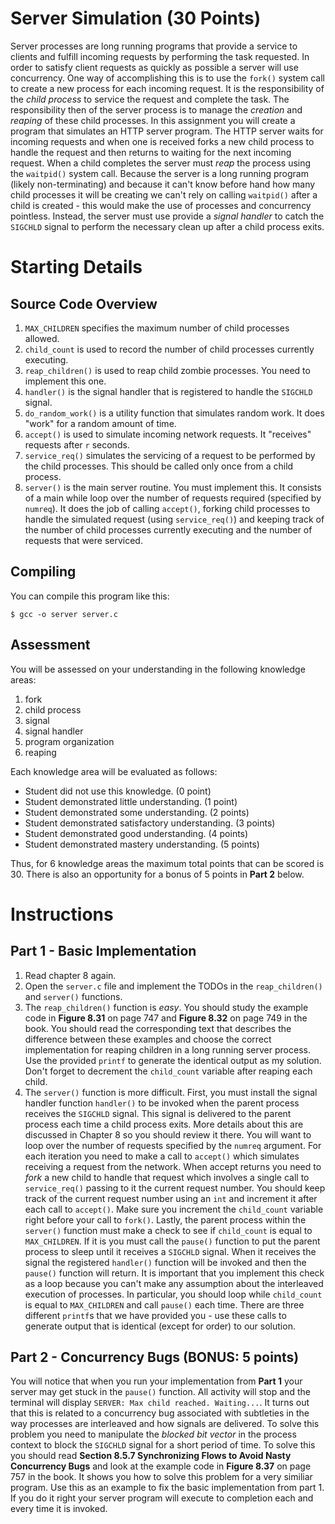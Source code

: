 # Server Simulation (30 Points)
Server processes are long running programs that provide a service to clients and fulfill incoming requests by performing the task requested. In order to satisfy client requests as quickly as possible a server will use concurrency. One way of accomplishing this is to use the `fork()` system call to create a new process for each incoming request. It is the responsibility of the *child process* to service the request and complete the task. The responsibility then of the server process is to manage the *creation* and *reaping* of these child processes. In this assignment you will create a program that simulates an HTTP server program. The HTTP server waits for incoming requests and when one is received forks a new child process to handle the request and then returns to waiting for the next incoming request. When a child completes the server must *reap* the process using the `waitpid()` system call. Because the server is a long running program (likely non-terminating) and because it can't know before hand how many child processes it will be creating we can't rely on calling `waitpid()` after a child is created - this would make the use of processes and concurrency pointless. Instead, the server must use provide a *signal handler* to catch the `SIGCHLD` signal to perform the necessary clean up after a child process exits.

# Starting Details
## Source Code Overview
1. `MAX_CHILDREN` specifies the maximum number of child processes allowed.
2. `child_count` is used to record the number of child processes currently executing.
3. `reap_children()` is used to reap child zombie processes. You need to implement this one.
4. `handler()` is the signal handler that is registered to handle the `SIGCHLD` signal.
5. `do_random_work()` is a utility function that simulates random work. It does "work" for a random amount of time.
6. `accept()` is used to simulate incoming network requests. It "receives" requests after `r` seconds.
7. `service_req()` simulates the servicing of a request to be performed by the child processes. This should be called only once from a child process.
8. `server()` is the main server routine. You must implement this. It consists of a main while loop over the number of requests required (specified by `numreq`). It does the job of calling `accept()`, forking child processes to handle the simulated request (using `service_req()`) and keeping track of the number of child processes currently executing and the number of requests that were serviced.

## Compiling
You can compile this program like this:

	$ gcc -o server server.c
	
## Assessment
You will be assessed on your understanding in the following knowledge areas:

1. fork
2. child process
3. signal
4. signal handler
5. program organization
6. reaping

Each knowledge area will be evaluated as follows:

* Student did not use this knowledge. (0 point)
* Student demonstrated little understanding. (1 point)
* Student demonstrated some understanding. (2 points)
* Student demonstrated satisfactory understanding. (3 points)
* Student demonstrated good understanding. (4 points)
* Student demonstrated mastery understanding. (5 points)

Thus, for 6 knowledge areas the maximum total points that can be scored is 30.
There is also an opportunity for a bonus of 5 points in **Part 2** below.

# Instructions

## Part 1 - Basic Implementation
1. Read chapter 8 again.
2. Open the `server.c` file and implement the TODOs in the `reap_children()` and `server()` functions.
3. The `reap_children()` function is *easy*. You should study the example code in **Figure 8.31** on page 747 and **Figure 8.32** on page 749 in the book. You should read the corresponding text that describes the difference between these examples and choose the correct implementation for reaping children in a long running server process. Use the provided `printf` to generate the identical output as my solution. Don't forget to decrement the `child_count` variable after reaping each child.
4. The `server()` function is more difficult. First, you must install the signal handler function `handler()` to be invoked when the parent process receives the `SIGCHLD` signal. This signal is delivered to the parent process each time a child process exits. More details about this are discussed in Chapter 8 so you should review it there. You will want to loop over the number of requests specified by the `numreq` argument. For each iteration you need to make a call to `accept()` which simulates receiving a request from the network. When accept returns you need to *fork* a new child to handle that request which involves a single call to `service_req()` passing to it the current request number. You should keep track of the current request number using an `int` and increment it after each call to `accept()`. Make sure you increment the `child_count` variable right before your call to `fork()`. Lastly, the parent process within the `server()` function must make a check to see if `child_count` is equal to `MAX_CHILDREN`. If it is you must call the `pause()` function to put the parent process to sleep until it receives a `SIGCHLD` signal. When it receives the signal the registered `handler()` function will be invoked and then the `pause()` function will return. It is important that you implement this check as a loop because you can't make any assumption about the interleaved execution of processes. In particular, you should loop while `child_count` is equal to `MAX_CHILDREN` and call `pause()` each time. There are three different `printf`s that we have provided you - use these calls to generate output that is identical (except for order) to our solution. 

## Part 2 - Concurrency Bugs (BONUS: 5 points)
You will notice that when you run your implementation from **Part 1** your server may get stuck in the `pause()` function. All activity will stop and the terminal will display `SERVER: Max child reached. Waiting...`. It turns out that this is related to a concurrency bug associated with subtleties in the way processes are interleaved and how signals are delivered. To solve this problem you need to manipulate the *blocked bit vector* in the process context to block the `SIGCHLD` signal for a short period of time. To solve this you should read **Section 8.5.7 Synchronizing Flows to Avoid Nasty Concurrency Bugs** and look at the example code in **Figure 8.37** on page 757 in the book. It shows you how to solve this problem for a very similiar program. Use this as an example to fix the basic implementation from part 1. If you do it right your server program will execute to completion each and every time it is invoked.  
